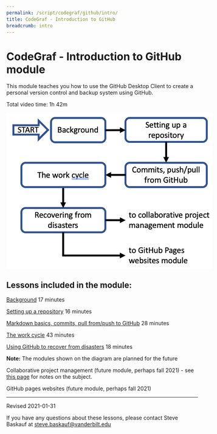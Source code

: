 ```yaml
---
permalink: /script/codegraf/github/intro/
title: CodeGraf - Introduction to GitHub
breadcrumb: intro
---
```


# CodeGraf - Introduction to GitHub module

This module teaches you how to use the GitHub Desktop Client to create a personal version control and backup system using GitHub.

Total video time: 1h 42m

<!-- Save for Web Slices (githubintro.png) -->
<div style="position:relative; left:0px; top:0px; width:542px; height:411px;">
	<div style="position:absolute; left:0px; top:0px; width:542px; height:14px;">
		<img src="images/githubintro_01.gif" width="542" height="14" alt="">
	</div>
	<div style="position:absolute; left:0px; top:14px; width:15px; height:397px;">
		<img src="images/githubintro_02.gif" width="15" height="397" alt="">
	</div>
	<div style="position:absolute; left:15px; top:14px; width:92px; height:62px;">
		<a href="../../015"
			onmouseover="window.status='begin introductory lesson';  return true;"
			onmouseout="window.status='';  return true;">
			<img src="images/githubintro_03.gif" width="92" height="62" border="0" alt="begin introductory lesson"></a>
	</div>
	<div style="position:absolute; left:107px; top:14px; width:9px; height:117px;">
		<img src="images/githubintro_04.gif" width="9" height="117" alt="">
	</div>
	<div style="position:absolute; left:116px; top:14px; width:142px; height:62px;">
		<a href="../../015"
			onmouseover="window.status='GitHub background lesson';  return true;"
			onmouseout="window.status='';  return true;">
			<img src="images/githubintro_05.gif" width="142" height="62" border="0" alt="GitHub background lesson"></a>
	</div>
	<div style="position:absolute; left:258px; top:14px; width:54px; height:397px;">
		<img src="images/githubintro_06.gif" width="54" height="397" alt="">
	</div>
	<div style="position:absolute; left:312px; top:14px; width:213px; height:62px;">
		<a href="../../016"
			onmouseover="window.status='Setting up a repository lesson';  return true;"
			onmouseout="window.status='';  return true;">
			<img src="images/githubintro_07.gif" width="213" height="62" border="0" alt="Setting up a repository lesson"></a>
	</div>
	<div style="position:absolute; left:525px; top:14px; width:17px; height:236px;">
		<img src="images/githubintro_08.gif" width="17" height="236" alt="">
	</div>
	<div style="position:absolute; left:15px; top:76px; width:92px; height:55px;">
		<img src="images/githubintro_09.gif" width="92" height="55" alt="">
	</div>
	<div style="position:absolute; left:116px; top:76px; width:142px; height:55px;">
		<img src="images/githubintro_10.gif" width="142" height="55" alt="">
	</div>
	<div style="position:absolute; left:312px; top:76px; width:213px; height:55px;">
		<img src="images/githubintro_11.gif" width="213" height="55" alt="">
	</div>
	<div style="position:absolute; left:15px; top:131px; width:26px; height:280px;">
		<img src="images/githubintro_12.gif" width="26" height="280" alt="">
	</div>
	<div style="position:absolute; left:41px; top:131px; width:217px; height:65px;">
		<a href="../../018"
			onmouseover="window.status='The work cycle lesson';  return true;"
			onmouseout="window.status='';  return true;">
			<img src="images/githubintro_13.gif" width="217" height="65" border="0" alt="The work cycle lesson"></a>
	</div>
	<div style="position:absolute; left:312px; top:131px; width:213px; height:65px;">
		<a href="../../017"
			onmouseover="window.status='Commits and push/pull from GitHub lesson';  return true;"
			onmouseout="window.status='';  return true;">
			<img src="images/githubintro_14.gif" width="213" height="65" border="0" alt="Commits and push/pull from GitHub lesson"></a>
	</div>
	<div style="position:absolute; left:41px; top:196px; width:217px; height:54px;">
		<img src="images/githubintro_15.gif" width="217" height="54" alt="">
	</div>
	<div style="position:absolute; left:312px; top:196px; width:213px; height:54px;">
		<img src="images/githubintro_16.gif" width="213" height="54" alt="">
	</div>
	<div style="position:absolute; left:41px; top:250px; width:217px; height:65px;">
		<a href="../../019"
			onmouseover="window.status='GitHub to recover from disasters lesson';  return true;"
			onmouseout="window.status='';  return true;">
			<img src="images/githubintro_17.gif" width="217" height="65" border="0" alt="GitHub to recover from disasters lesson"></a>
	</div>
	<div style="position:absolute; left:312px; top:250px; width:230px; height:65px;">
		<img src="images/githubintro_18.gif" width="230" height="65" alt="">
	</div>
	<div style="position:absolute; left:41px; top:315px; width:217px; height:96px;">
		<img src="images/githubintro_19.gif" width="217" height="96" alt="">
	</div>
	<div style="position:absolute; left:312px; top:315px; width:230px; height:31px;">
		<img src="images/githubintro_20.gif" width="230" height="31" alt="">
	</div>
	<div style="position:absolute; left:312px; top:346px; width:230px; height:65px;">
		<img src="images/githubintro_21.gif" width="230" height="65" alt="">
	</div>
</div>
<!-- End Save for Web Slices -->


## Lessons included in the module:

[Background](../../015) 17 minutes

[Setting up a repository](../../016) 16 minutes

[Markdown basics, commits, pull from/push to GitHub](../../017) 28 minutes

[The work cycle](../../018) 43 minutes

[Using GitHub to recover from disasters](../../019) 18 minutes

**Note:** The modules shown on the diagram are planned for the future

Collaborative project management (future module, perhaps fall 2021) - see [this page](../../../../manage/control/github/branch/) for notes on the subject.

GitHub pages websites (future module, perhaps fall 2021)

----

Revised 2021-01-31

If you have any questions about these lessons, please contact Steve Baskauf at [steve.baskauf@vanderbilt.edu](mailto:steve.baskauf@vanderbilt.edu)
